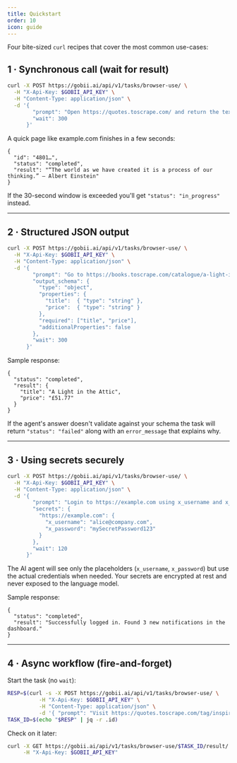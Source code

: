 ```yaml
---
title: Quickstart
order: 10
icon: guide
---
```


Four bite-sized `curl` recipes that cover the most common use-cases:

## 1 · Synchronous call (wait for result)

```bash
curl -X POST https://gobii.ai/api/v1/tasks/browser-use/ \
  -H "X-Api-Key: $GOBII_API_KEY" \
  -H "Content-Type: application/json" \
  -d '{
        "prompt": "Open https://quotes.toscrape.com/ and return the text and author of the first quote on the page",
        "wait": 300
      }'
```

A quick page like example.com finishes in a few seconds:

```jsonc
{
  "id": "4801…",
  "status": "completed",
  "result": "“The world as we have created it is a process of our thinking.” — Albert Einstein"
}
```

If the 30-second window is exceeded you'll get `"status": "in_progress"` instead.

---

## 2 · Structured JSON output

```bash
curl -X POST https://gobii.ai/api/v1/tasks/browser-use/ \
  -H "X-Api-Key: $GOBII_API_KEY" \
  -H "Content-Type: application/json" \
  -d '{
        "prompt": "Go to https://books.toscrape.com/catalogue/a-light-in-the-attic_1000/index.html and return the book title and price as JSON",
        "output_schema": {
          "type": "object",
          "properties": {
            "title":  { "type": "string" },
            "price":  { "type": "string" }
          },
          "required": ["title", "price"],
          "additionalProperties": false
        },
        "wait": 300
      }'
```

Sample response:

```jsonc
{
  "status": "completed",
  "result": {
    "title": "A Light in the Attic",
    "price": "£51.77"
  }
}
```

If the agent's answer doesn't validate against your schema the task will return `"status": "failed"` along with an `error_message` that explains why.

---

## 3 · Using secrets securely

```bash
curl -X POST https://gobii.ai/api/v1/tasks/browser-use/ \
  -H "X-Api-Key: $GOBII_API_KEY" \
  -H "Content-Type: application/json" \
  -d '{
        "prompt": "Login to https://example.com using x_username and x_password, then navigate to the dashboard and check for notifications",
        "secrets": {
          "https://example.com": {
            "x_username": "alice@company.com",
            "x_password": "mySecretPassword123"
          }
        },
        "wait": 120
      }'
```

The AI agent will see only the placeholders (`x_username`, `x_password`) but use the actual credentials when needed. Your secrets are encrypted at rest and never exposed to the language model.

Sample response:

```jsonc
{
  "status": "completed",
  "result": "Successfully logged in. Found 3 new notifications in the dashboard."
}
```

---

## 4 · Async workflow (fire-and-forget)

Start the task (no `wait`):

```bash
RESP=$(curl -s -X POST https://gobii.ai/api/v1/tasks/browser-use/ \
          -H "X-Api-Key: $GOBII_API_KEY" \
          -H "Content-Type: application/json" \
          -d '{ "prompt": "Visit https://quotes.toscrape.com/tag/inspirational/ and list the first 5 inspirational quotes with their authors" }')
TASK_ID=$(echo "$RESP" | jq -r .id)
```

Check on it later:

```bash
curl -X GET https://gobii.ai/api/v1/tasks/browser-use/$TASK_ID/result/ \
     -H "X-Api-Key: $GOBII_API_KEY"
```

